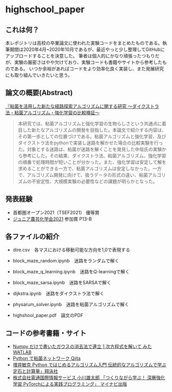 # highschool_paper

## これは何？
  本レポジトリは高校の卒業論文に使われた実験コードをまとめたものである。執筆期間は2020年4月~2020年10月であるが、最近やっと少し整理してGitHubにアップロードすることを決意した。
  筆者は個人的にかなり頑張ったつもりだが、実験の厳密さはやや欠けており、実験コードも書籍やサイトから参考したものである。
  いつか余裕があればコードをより効率化良く実装し、また発展研究にも取り組んでいきたいと思う。


## 論文の概要(Abstract)
  [『粘菌を活用した新たな経路探索アルゴリズムに関する研究 ～ダイクストラ法・粘菌アルゴリズム・強化学習の比較検証～](https://github.com/bishopfunc/highschool_paper/blob/main/highshool_paper.pdf)
  > 本研究では、粘菌アルゴリズムと強化学習の生物らしさという共通点に着目した新たなアルゴリズムの開発を目指した。本論文で紹介する内容は、その第一歩としての位置づけである。粘菌アルゴリズムと強化学習、及びダイクストラ法をpythonで実装し迷路を解かせた場合の比較実験を行った。対象とする迷路は、粘菌が迷路を解くことを発見した中垣氏の実験から参考にした。その結果、ダイクストラ法、粘菌アルゴリズム、強化学習の順番で処理時間が短いことが分かった。また、強化学習は安定して解を求めることができる一方で、粘菌アルゴリズムは安定しなかった。一方で、アルゴリズム開発に向けて、扱うデータの形式の違い、粘菌アルゴリズムの不安定性、大規模実験の必要性などの課題が明らかとなった。

## 発表経験
   - 首都圏オープン2021（TSEF2021） 優等賞
   - [ジュニア農芸化学会2021](https://www.jsbba.or.jp/2021/program_junior.html) 参加賞 P13-B

## 各ファイルの紹介
  - dire.csv　各マスにおける移動可能な方向を1,0で表現する
  - block_maze_random.ipynb　迷路をランダムで解く
  - block_maze_q_learning.ipynb　迷路をQ-learningで解く
  - block_maze_sarsa.ipynb　迷路をSARSAで解く
   
  - dijkstra.ipynb　迷路をダイクストラ法で解く
      
  - physarum_solver.ipynb　迷路を粘菌アルゴリズムで解く
   
  - highshool_paper.pdf　論文のPDF 
  
 ## コードの参考書籍・サイト
  - [Numpy だけで書いたガウスの消去法で連立 1 次方程式を解いて みた WATLAB](https://watlab-blog.com/2020/05/01/gaussian-elimination/)
  - [Python で粘菌ネットワーク Qiita](https://qiita.com/STInverSpinel/items/8ced06ea7881613a3e2c)
  - [増井敏克  Python ではじめるアルゴリズム入門 伝統的なアルゴリズムで学ぶ定石と計算量」翔泳社](https://www.amazon.co.jp/Python%E3%81%A7%E3%81%AF%E3%81%98%E3%82%81%E3%82%8B%E3%82%A2%E3%83%AB%E3%82%B4%E3%83%AA%E3%82%BA%E3%83%A0%E5%85%A5%E9%96%80-%E4%BC%9D%E7%B5%B1%E7%9A%84%E3%81%AA%E3%82%A2%E3%83%AB%E3%82%B4%E3%83%AA%E3%82%BA%E3%83%A0%E3%81%A7%E5%AD%A6%E3%81%B6%E5%AE%9A%E7%9F%B3%E3%81%A8%E8%A8%88%E7%AE%97%E9%87%8F-%E5%A2%97%E4%BA%95-%E6%95%8F%E5%85%8B/dp/4798163236)
  - [株式会社電通国際情報サービス 小川雄太郎 「つくりながら学ぶ！ 深層強化学習 PyTorchによる実践プログラミング」 マイナビ出版](https://www.amazon.co.jp/%E3%81%A4%E3%81%8F%E3%82%8A%E3%81%AA%E3%81%8C%E3%82%89%E5%AD%A6%E3%81%B6%EF%BC%81%E6%B7%B1%E5%B1%A4%E5%BC%B7%E5%8C%96%E5%AD%A6%E7%BF%92-PyTorch%E3%81%AB%E3%82%88%E3%82%8B%E5%AE%9F%E8%B7%B5%E3%83%97%E3%83%AD%E3%82%B0%E3%83%A9%E3%83%9F%E3%83%B3%E3%82%B0-%E6%A0%AA%E5%BC%8F%E4%BC%9A%E7%A4%BE%E9%9B%BB%E9%80%9A%E5%9B%BD%E9%9A%9B%E6%83%85%E5%A0%B1%E3%82%B5%E3%83%BC%E3%83%93%E3%82%B9-%E5%B0%8F%E5%B7%9D%E9%9B%84%E5%A4%AA%E9%83%8E-ebook/dp/B07DZVRXFK)

  

  
  
     
 
  
